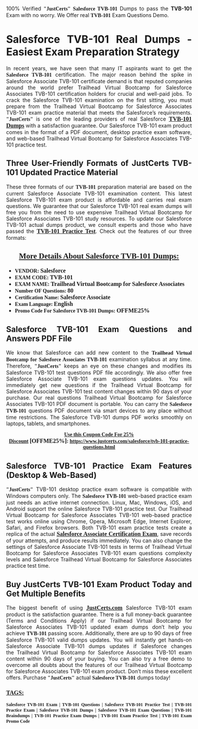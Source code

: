 <p style="text-align: justify;">100% Verified <span style="font-size:14px;"><span style="font-family:Georgia,serif;"><strong>"JustCerts"</strong></span></span> <span style="font-family:Georgia,serif;"><strong>Salesforce TVB-101</strong></span> Dumps to pass the <strong>TVB-101</strong> Exam with no worry. We Offer real <span style="font-family:Georgia,serif;"><strong>TVB-101</strong></span> Exam Questions Demo.</p>

<h1 style="text-align: justify;"><strong>Salesforce TVB-101 Real Dumps - Easiest Exam Preparation Strategy</strong></h1>

<p style="text-align: justify;">In recent years, we have seen that many IT aspirants want to get the <span style="font-family:Georgia,serif;"><strong>Salesforce TVB-101</strong></span> certification. The major reason behind the spike in Salesforce Associate TVB-101 certificate demand is that reputed companies around the world prefer Trailhead Virtual Bootcamp for Salesforce Associates TVB-101 certification holders for crucial and well-paid jobs. To crack the Salesforce TVB-101 examination on the first sitting, you must prepare from the Trailhead Virtual Bootcamp for Salesforce Associates TVB-101 exam practice material that meets the Salesforce’s requirements. <span style="font-size:14px;"><span style="font-family:Georgia,serif;"><strong>"JustCerts"</strong></span></span> is one of the leading providers of real Salesforce <a href="https://www.justcerts.com/salesforce/tvb-101-practice-questions.html"><span style="font-size:16px;"><u><span style="font-family:Georgia,serif;"><strong>TVB-101 Dumps</strong></span></u></span></a> with a satisfaction guarantee. Our Salesforce TVB-101 exam product comes in the format of a PDF document, desktop practice exam software, and web-based Trailhead Virtual Bootcamp for Salesforce Associates TVB-101 practice test.</p>

<h2 style="text-align: justify;"><strong>Three User-Friendly Formats of JustCerts TVB-101 Updated Practice Material</strong></h2>

<p style="text-align: justify;">These three formats of our <span style="font-family:Georgia,serif;"><strong>TVB-101 </strong></span> preparation material are based on the current Salesforce Associate TVB-101 examination content. This latest Salesforce TVB-101 exam product is affordable and carries real exam questions. We guarantee that our Salesforce TVB-101 real exam dumps will free you from the need to use expensive Trailhead Virtual Bootcamp for Salesforce Associates TVB-101 study resources. To update our Salesforce TVB-101 actual dumps product, we consult experts and those who have passed the <a href="https://www.justcerts.com/salesforce/tvb-101-practice-questions.html"><u><span style="font-size:16px;"><span style="font-family:Georgia,serif;"><strong>TVB-101 Practice Test</strong></span></span></u></a>. Check out the features of our three formats:</p>

<h2 style="text-align: center;"><u><strong><span style="font-family:Georgia,serif;">More Details About Salesforce TVB-101 Dumps:</span></strong></u></h2>

<ul>
	<li style="text-align: justify;"><span style="font-size:14px;"><span style="font-family:Georgia,serif;"><strong>VENDOR: </strong></span></span><span style="font-size:16px;"><span style="font-family:Georgia,serif;"><strong>Salesforce</strong></span></span></li>
	<li style="text-align: justify;"><span style="font-size:14px;"><span style="font-family:Georgia,serif;"><strong>EXAM CODE: </strong></span></span><span style="font-size:16px;"><span style="font-family:Georgia,serif;"><strong>TVB-101</strong></span></span></li>
	<li style="text-align: justify;"><span style="font-size:14px;"><span style="font-family:Georgia,serif;"><strong>EXAM NAME: </strong></span></span><span style="font-size:16px;"><span style="font-family:Georgia,serif;"><strong>Trailhead Virtual Bootcamp for Salesforce Associates</strong></span></span></li>
	<li style="text-align: justify;"><span style="font-size:14px;"><span style="font-family:Georgia,serif;"><strong>Number OF Questions: </strong></span></span><span style="font-size:16px;"><span style="font-family:Georgia,serif;"><strong>80</strong></span></span></li>
	<li style="text-align: justify;"><span style="font-size:14px;"><span style="font-family:Georgia,serif;"><strong>Certification Name: </strong></span></span><span style="font-size:16px;"><span style="font-family:Georgia,serif;"><strong>Salesforce Associate</strong></span></span></li>
	<li style="text-align: justify;"><span style="font-size:14px;"><span style="font-family:Georgia,serif;"><strong>Exam Language: </strong></span></span><span style="font-size:16px;"><span style="font-family:Georgia,serif;"><strong>English</strong></span></span></li>
	<li style="text-align: justify;"><span style="font-size:14px;"><span style="font-family:Georgia,serif;"><strong>Promo Code For Salesforce TVB-101 Dumps: </strong></span></span><span style="font-size:16px;"><span style="font-family:Georgia,serif;"><strong>OFFME25%</strong></span></span></li>
</ul>

<h2 style="text-align: justify;"><strong>Salesforce TVB-101 Exam Questions and Answers PDF File</strong></h2>

<p style="text-align: justify;">We know that Salesforce can add new content to the <span style="font-family:Georgia,serif;"><strong>Trailhead Virtual Bootcamp for Salesforce Associates TVB-101</strong></span> examination syllabus at any time. Therefore, <span style="font-size:14px;"><span style="font-family:Georgia,serif;"><strong>"JustCerts"</strong></span></span> keeps an eye on these changes and modifies its Salesforce TVB-101 test questions PDF file accordingly. We also offer free Salesforce Associate TVB-101 exam questions updates. You will immediately get new questions if the Trailhead Virtual Bootcamp for Salesforce Associates TVB-101 test content changes within 90 days of your purchase. Our real questions Trailhead Virtual Bootcamp for Salesforce Associates TVB-101 PDF document is portable. You can carry the <span style="font-family:Georgia,serif;"><strong>Salesforce TVB-101</strong></span> questions PDF document via smart devices to any place without time restrictions. The Salesforce TVB-101 dumps PDF works smoothly on laptops, tablets, and smartphones.</p>

<p style="text-align: center;"><span style="font-size:14px;"><span style="font-family:Georgia,serif;"><strong><u>Use this Coupon Code For 25% Discount</u> </strong></span></span><span style="font-size:16px;"><span style="font-family:Georgia,serif;"><strong>[OFFME25%]</strong></span></span><span style="font-size:14px;"><span style="font-family:Georgia,serif;"><strong>: <u><a href="https://www.justcerts.com/salesforce/tvb-101-practice-questions.html">https://www.justcerts.com/salesforce/tvb-101-practice-questions.html</a></u></strong></span></span></p>

<h2 style="text-align: justify;"><strong>Salesforce TVB-101 Practice Exam Features (Desktop & Web-Based)</strong></h2>

<p style="text-align: justify;"><span style="font-size:14px;"><span style="font-family:Georgia,serif;"><strong>"JustCerts"</strong></span></span> TVB-101 desktop practice exam software is compatible with Windows computers only. The <span style="font-family:Georgia,serif;"><strong>Salesforce TVB-101</strong></span> web-based practice exam just needs an active internet connection. Linux, Mac, Windows, iOS, and Android support the online Salesforce TVB-101 practice test. Our Trailhead Virtual Bootcamp for Salesforce Associates TVB-101 web-based practice test works online using Chrome, Opera, Microsoft Edge, Internet Explorer, Safari, and Firefox browsers. Both TVB-101 exam practice tests create a replica of the actual <u><a href="https://www.justcerts.com/salesforce/salesforce-associate-certification-exams.html"><span style="font-size:16px;"><span style="font-family:Georgia,serif;"><strong>Salesforce Associate Certification Exam</strong></span></span></a></u>, save records of your attempts, and produce results immediately. You can also change the settings of Salesforce Associate TVB-101 tests in terms of Trailhead Virtual Bootcamp for Salesforce Associates TVB-101 exam questions complexity levels and Salesforce Trailhead Virtual Bootcamp for Salesforce Associates practice test time.</p>

<h2 style="text-align: justify;"><strong>Buy JustCerts TVB-101 Exam Product Today and Get Multiple Benefits</strong></h2>

<p style="text-align: justify;">The biggest benefit of using <a href="https://www.justcerts.com/"><u><span style="font-size:16px;"><span style="font-family:Georgia,serif;"><strong>JustCerts.com</strong></span></span></u></a> Salesforce TVB-101 exam product is the satisfaction guarantee. There is a full money-back guarantee (Terms and Conditions Apply) if our Trailhead Virtual Bootcamp for Salesforce Associates TVB-101 updated exam dumps don’t help you achieve <span style="font-family:Georgia,serif;"><strong>TVB-101 </strong></span> passing score. Additionally, there are up to 90 days of free Salesforce TVB-101 valid dumps updates. You will instantly get hands-on Salesforce Associate TVB-101 dumps updates if Salesforce changes the Trailhead Virtual Bootcamp for Salesforce Associates TVB-101 exam content within 90 days of your buying. You can also try a free demo to overcome all doubts about the features of our Trailhead Virtual Bootcamp for Salesforce Associates TVB-101 exam product. Don’t miss these excellent offers. Purchase <span style="font-size:14px;"><span style="font-family:Georgia,serif;"><strong>"JustCerts"</strong></span></span> actual <span style="font-family:Georgia,serif;"><strong>Salesforce TVB-101</strong></span> dumps today!</p>

<h3 style="text-align: justify;"><u><span style="font-size:16px;"><span style="font-family:Georgia,serif;"><strong>TAGS:</strong></span></span></u></h3>

<p style="text-align: justify;"><span style="font-size:12px;"><span style="font-family:Georgia,serif;"><strong>Salesforce TVB-101 Exam | TVB-101 Questions | Salesforce TVB-101 Practice Test | TVB-101 Practice Exam | Salesforce TVB-101 Dumps | Salesforce TVB-101 Exam Questions | TVB-101 Braindumps | TVB-101 Practice Exam Dumps | TVB-101 Exam Practice Test | TVB-101 Exam Promo Code </strong></span></span></p>
